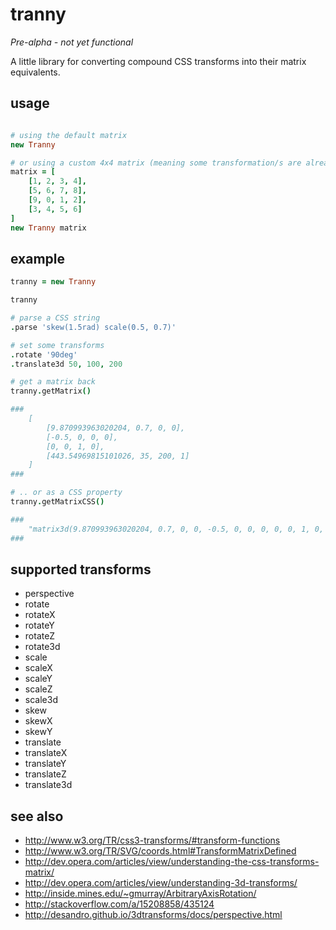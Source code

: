 # tranny

*Pre-alpha - not yet functional*

A little library for converting compound CSS transforms into their matrix equivalents.

## usage

```coffee

# using the default matrix
new Tranny

# or using a custom 4x4 matrix (meaning some transformation/s are already applied)
matrix = [
	[1, 2, 3, 4],
	[5, 6, 7, 8],
	[9, 0, 1, 2],
	[3, 4, 5, 6]
]
new Tranny matrix

```

## example

```coffee
tranny = new Tranny

tranny

# parse a CSS string
.parse 'skew(1.5rad) scale(0.5, 0.7)'

# set some transforms
.rotate '90deg'
.translate3d 50, 100, 200

# get a matrix back
tranny.getMatrix()

###
	[
		[9.870993963020204, 0.7, 0, 0],
		[-0.5, 0, 0, 0],
		[0, 0, 1, 0],
		[443.54969815101026, 35, 200, 1]
	]
###

# .. or as a CSS property
tranny.getMatrixCSS()

###
	"matrix3d(9.870993963020204, 0.7, 0, 0, -0.5, 0, 0, 0, 0, 0, 1, 0, 443.54969815101026, 35, 200, 1)"
###
```

## supported transforms

- perspective
- rotate
- rotateX
- rotateY
- rotateZ
- rotate3d
- scale
- scaleX
- scaleY
- scaleZ
- scale3d
- skew
- skewX
- skewY
- translate
- translateX
- translateY
- translateZ
- translate3d

## see also

- http://www.w3.org/TR/css3-transforms/#transform-functions
- http://www.w3.org/TR/SVG/coords.html#TransformMatrixDefined
- http://dev.opera.com/articles/view/understanding-the-css-transforms-matrix/
- http://dev.opera.com/articles/view/understanding-3d-transforms/
- http://inside.mines.edu/~gmurray/ArbitraryAxisRotation/
- http://stackoverflow.com/a/15208858/435124
- http://desandro.github.io/3dtransforms/docs/perspective.html